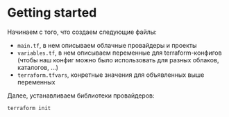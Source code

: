 # Getting started

Начинаем с того, что создаем следующие файлы:

* `main.tf`, в нем описываем облачные провайдеры и проекты
* `variables.tf`, в нем описываем переменные для terraform-конфигов (чтобы наш конфиг можно было использовать для разных облаков, каталогов, ...)
* `terraform.tfvars`, конретные значения для объявленных выше переменных

Далее, устанавливаем библиотеки провайдеров:

```
terraform init
```


